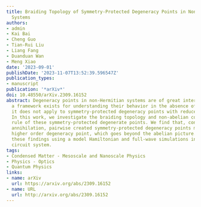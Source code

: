 ```yaml
---
title: Braiding Topology of Symmetry-Protected Degeneracy Points in Non-Hermitian
  Systems
authors:
- admin
- Kai Bai
- Cheng Guo
- Tian-Rui Liu
- Liang Fang
- Duanduan Wan
- Meng Xiao
date: '2023-09-01'
publishDate: '2023-11-07T13:52:39.596547Z'
publication_types:
- manuscript
publication: '*arXiv*'
doi: 10.48550/arXiv.2309.16152
abstract: Degeneracy points in non-Hermitian systems are of great interest. While
  a framework exists for understanding their behavior in the absence of symmetry,
  it does not apply to symmetry-protected degeneracy points with reduced codimension.
  In this work, we investigate the braiding topology and non-abelian conservation
  rule of these symmetry-protected degenerate points. We find that, contrary to simple
  annihilation, pairwise created symmetry-protected degeneracy points merge into a
  higher order degeneracy point, which goes beyond the abelian picture. We verify
  these findings using a model Hamiltonian and full-wave simulations in an electric
  circuit system.
tags:
- Condensed Matter - Mesoscale and Nanoscale Physics
- Physics - Optics
- Quantum Physics
links:
- name: arXiv
  url: https://arxiv.org/abs/2309.16152
- name: URL
  url: http://arxiv.org/abs/2309.16152
---
```

